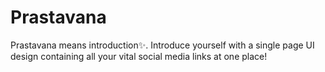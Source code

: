# Prastavana
Prastavana means introduction✨. Introduce yourself with a single page UI design containing all your vital social media links at one place!
